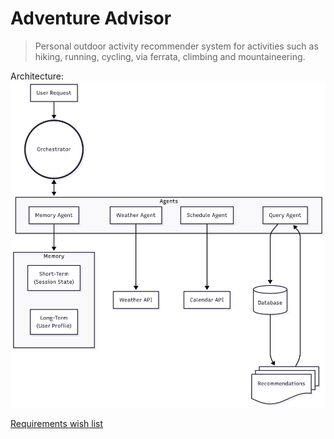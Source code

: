 # Adventure Advisor

> Personal outdoor activity recommender system for activities such as hiking, running, cycling, via ferrata, climbing and mountaineering.

Architecture:
![Architecture](assets/architecture.png)

[Requirements wish list](https://docs.google.com/document/d/1fnTi8bGLr4bmyiPhwUcyi8KCYAVgEAzMyFstvKaeqNs/edit?usp=sharing)